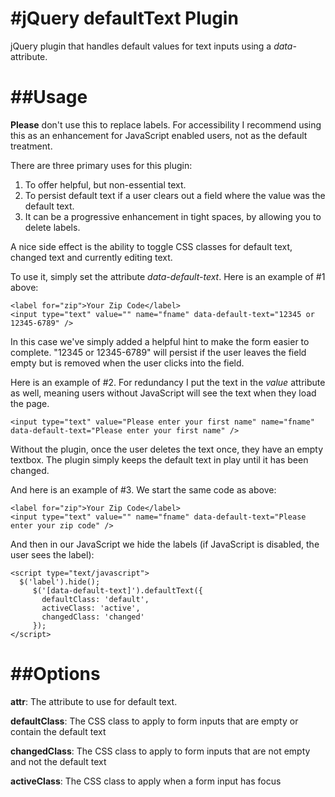 #jQuery defaultText Plugin
=========================
jQuery plugin that handles default values for text inputs using a *data-* attribute.

##Usage
=========================
**Please** don't use this to replace labels. For accessibility I recommend using this as an enhancement for JavaScript enabled users, not as the default treatment. 

There are three primary uses for this plugin:

1. To offer helpful, but non-essential text.
2. To persist default text if a user clears out a field where the value was the default text. 
3. It can be a progressive enhancement in tight spaces, by allowing you to delete labels.

A nice side effect is the ability to toggle CSS classes for default text, changed text and currently editing text.

To use it, simply set the attribute *data-default-text*. Here is an example of #1 above:
    
    <label for="zip">Your Zip Code</label>
    <input type="text" value="" name="fname" data-default-text="12345 or 12345-6789" />

In this case we've simply added a helpful hint to make the form easier to complete. "12345 or 12345-6789" will persist if the user leaves the field empty but is removed when the user clicks into the field.

Here is an example of #2. For redundancy I put the text in the *value* attribute as well, meaning users without JavaScript will see the text when they load the page.

    <input type="text" value="Please enter your first name" name="fname" data-default-text="Please enter your first name" />

Without the plugin, once the user deletes the text once, they have an empty textbox. The plugin simply keeps the default text in play until it has been changed.

And here is an example of #3. We start the same code as above:
    
    <label for="zip">Your Zip Code</label>
    <input type="text" value="" name="fname" data-default-text="Please enter your zip code" />

And then in our JavaScript we hide the labels (if JavaScript is disabled, the user sees the label):

    <script type="text/javascript">
      $('label').hide();
         $('[data-default-text]').defaultText({
           defaultClass: 'default',
           activeClass: 'active',
           changedClass: 'changed'
         });
    </script>


##Options
=========================
**attr**: The attribute to use for default text.

**defaultClass**: The CSS class to apply to form inputs that are empty or contain the default text

**changedClass**: The CSS class to apply to form inputs that are not empty and not the default text

**activeClass**:  The CSS class to apply when a form input has focus